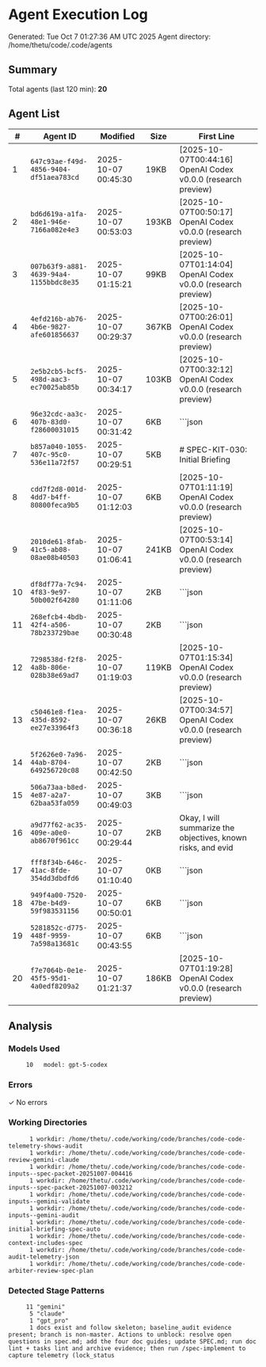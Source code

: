# Agent Execution Log

Generated: Tue Oct  7 01:27:36 AM UTC 2025
Agent directory: /home/thetu/code/.code/agents

## Summary

Total agents (last 120 min): **20**

## Agent List

| # | Agent ID | Modified | Size | First Line |
|---|----------|----------|------|------------|
| 1 | `647c93ae-f49d-4856-9404-df51aea783cd` | 2025-10-07 00:45:30 | 19KB | [2025-10-07T00:44:16] OpenAI Codex v0.0.0 (research preview) |
| 2 | `bd6d619a-a1fa-48e1-946e-7166a082e4e3` | 2025-10-07 00:53:03 | 193KB | [2025-10-07T00:50:17] OpenAI Codex v0.0.0 (research preview) |
| 3 | `007b63f9-a881-4639-94a4-1155bbdc8e35` | 2025-10-07 01:15:21 | 99KB | [2025-10-07T01:14:04] OpenAI Codex v0.0.0 (research preview) |
| 4 | `4efd216b-ab76-4b6e-9827-afe601856637` | 2025-10-07 00:29:37 | 367KB | [2025-10-07T00:26:01] OpenAI Codex v0.0.0 (research preview) |
| 5 | `2e5b2cb5-bcf5-498d-aac3-ec70025ab85b` | 2025-10-07 00:34:17 | 103KB | [2025-10-07T00:32:12] OpenAI Codex v0.0.0 (research preview) |
| 6 | `96e32cdc-aa3c-407b-83d0-f28600031015` | 2025-10-07 00:31:42 | 6KB | ```json |
| 7 | `b857a040-1055-407c-95c0-536e11a72f57` | 2025-10-07 00:29:51 | 5KB | # SPEC-KIT-030: Initial Briefing |
| 8 | `cdd7f2d8-001d-4dd7-b4ff-80800feca9b5` | 2025-10-07 01:12:03 | 6KB | [2025-10-07T01:11:19] OpenAI Codex v0.0.0 (research preview) |
| 9 | `2010de61-8fab-41c5-ab08-08ae08b40503` | 2025-10-07 01:06:41 | 241KB | [2025-10-07T00:53:14] OpenAI Codex v0.0.0 (research preview) |
| 10 | `df8df77a-7c94-4f83-9e97-50b002f64280` | 2025-10-07 01:11:06 | 2KB | ```json |
| 11 | `268efcb4-4bdb-42f4-a506-78b233729bae` | 2025-10-07 00:30:48 | 2KB | ```json |
| 12 | `7298538d-f2f8-4a8b-806e-028b38e69ad7` | 2025-10-07 01:19:03 | 119KB | [2025-10-07T01:15:34] OpenAI Codex v0.0.0 (research preview) |
| 13 | `c50461e8-f1ea-435d-8592-ee27e33964f3` | 2025-10-07 00:36:18 | 26KB | [2025-10-07T00:34:57] OpenAI Codex v0.0.0 (research preview) |
| 14 | `5f2626e0-7a96-44ab-8704-649256720c08` | 2025-10-07 00:42:50 | 2KB | ```json |
| 15 | `506a73aa-b8ed-4e87-a2a7-62baa53fa059` | 2025-10-07 00:49:03 | 3KB | ```json |
| 16 | `a9d77f62-ac35-409e-a0e0-ab8670f961cc` | 2025-10-07 00:29:44 | 2KB | Okay, I will summarize the objectives, known risks, and evid |
| 17 | `fff8f34b-646c-41ac-8fde-354dd3dbdfd6` | 2025-10-07 01:10:40 | 0KB | ```json |
| 18 | `949f4a00-7520-47be-b4d9-59f983531156` | 2025-10-07 00:50:01 | 6KB | ```json |
| 19 | `5281852c-d775-448f-9959-7a598a13681c` | 2025-10-07 00:43:55 | 6KB | ```json |
| 20 | `f7e7064b-0e1e-45f5-95d1-4a0edf8209a2` | 2025-10-07 01:21:37 | 186KB | [2025-10-07T01:19:28] OpenAI Codex v0.0.0 (research preview) |

## Analysis

### Models Used
```
     10   model: gpt-5-codex
```

### Errors
✓ No errors

### Working Directories
```
      1 workdir: /home/thetu/.code/working/code/branches/code-code-telemetry-shows-audit
      1 workdir: /home/thetu/.code/working/code/branches/code-code-review-gemini-claude
      1 workdir: /home/thetu/.code/working/code/branches/code-code-inputs--spec-packet-20251007-004416
      1 workdir: /home/thetu/.code/working/code/branches/code-code-inputs--spec-packet-20251007-003212
      1 workdir: /home/thetu/.code/working/code/branches/code-code-inputs--gemini-validate
      1 workdir: /home/thetu/.code/working/code/branches/code-code-inputs--gemini-audit
      1 workdir: /home/thetu/.code/working/code/branches/code-code-initial-briefing-spec-auto
      1 workdir: /home/thetu/.code/working/code/branches/code-code-context-includes-spec
      1 workdir: /home/thetu/.code/working/code/branches/code-code-audit-telemetry-json
      1 workdir: /home/thetu/.code/working/code/branches/code-code-arbiter-review-spec-plan
```

### Detected Stage Patterns
```
     11 "gemini"
      5 "claude"
      1 "gpt_pro"
      1 docs exist and follow skeleton; baseline_audit evidence present; branch is non-master. Actions to unblock: resolve open questions in spec.md; add the four doc guides; update SPEC.md; run doc lint + tasks lint and archive evidence; then run /spec-implement to capture telemetry (lock_status
```
